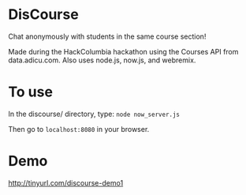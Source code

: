 DisCourse
=========

Chat anonymously with students in the same course section!

Made during the HackColumbia hackathon using the Courses API from data.adicu.com. Also uses node.js, now.js, and webremix.

To use
======

In the discourse/ directory, type:
    `node now_server.js`

Then go to `localhost:8080` in your browser.

Demo
====

http://tinyurl.com/discourse-demo1
